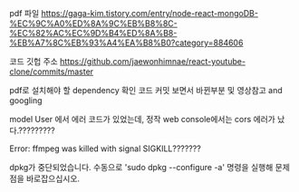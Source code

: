 pdf 파일
https://gaga-kim.tistory.com/entry/node-react-mongoDB-%EC%9C%A0%ED%8A%9C%EB%B8%8C-%EC%82%AC%EC%9D%B4%ED%8A%B8-%EB%A7%8C%EB%93%A4%EA%B8%B0?category=884606

코드 깃헙 주소
https://github.com/jaewonhimnae/react-youtube-clone/commits/master

pdf로 설치해야 할 dependency 확인
코드 커밋 보면서 바뀐부분 및 영상참고 and googling

model User 에서 에러 코드가 있었는데, 정작 web console에서는 cors 에러가 났다.?????????

Error: ffmpeg was killed with signal SIGKILL???????

dpkg가 중단되었습니다. 수동으로 'sudo dpkg --configure -a' 명령을 실행해 문제점을 바로잡으십시오.